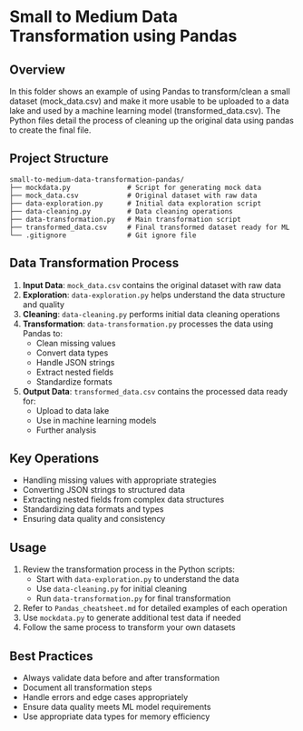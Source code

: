# Small to Medium Data Transformation using Pandas

## Overview
In this folder shows an example of using Pandas to transform/clean a small dataset (mock_data.csv) and make it more usable to be uploaded to a data lake and used by a machine learning model (transformed_data.csv). The Python files detail the process of cleaning up the original data using pandas to create the final file.

## Project Structure
```
small-to-medium-data-transformation-pandas/
├── mockdata.py              # Script for generating mock data
├── mock_data.csv            # Original dataset with raw data
├── data-exploration.py      # Initial data exploration script
├── data-cleaning.py         # Data cleaning operations
├── data-transformation.py   # Main transformation script
├── transformed_data.csv     # Final transformed dataset ready for ML
└── .gitignore               # Git ignore file
```

## Data Transformation Process
1. **Input Data**: `mock_data.csv` contains the original dataset with raw data
2. **Exploration**: `data-exploration.py` helps understand the data structure and quality
3. **Cleaning**: `data-cleaning.py` performs initial data cleaning operations
4. **Transformation**: `data-transformation.py` processes the data using Pandas to:
   - Clean missing values
   - Convert data types
   - Handle JSON strings
   - Extract nested fields
   - Standardize formats
5. **Output Data**: `transformed_data.csv` contains the processed data ready for:
   - Upload to data lake
   - Use in machine learning models
   - Further analysis

## Key Operations
- Handling missing values with appropriate strategies
- Converting JSON strings to structured data
- Extracting nested fields from complex data structures
- Standardizing data formats and types
- Ensuring data quality and consistency

## Usage
1. Review the transformation process in the Python scripts:
   - Start with `data-exploration.py` to understand the data
   - Use `data-cleaning.py` for initial cleaning
   - Run `data-transformation.py` for final transformation
2. Refer to `Pandas_cheatsheet.md` for detailed examples of each operation
3. Use `mockdata.py` to generate additional test data if needed
4. Follow the same process to transform your own datasets

## Best Practices
- Always validate data before and after transformation
- Document all transformation steps
- Handle errors and edge cases appropriately
- Ensure data quality meets ML model requirements
- Use appropriate data types for memory efficiency
